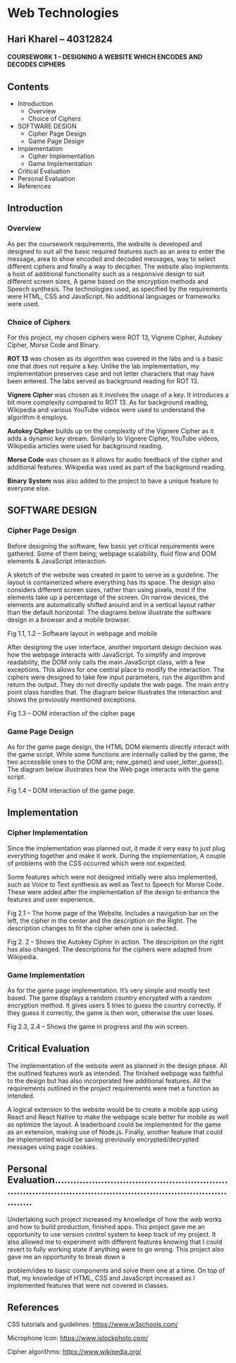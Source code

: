 # Web Technologies

## Hari Kharel – 40312824

#### COURSEWORK 1 – DESIGNING A WEBSITE WHICH ENCODES AND DECODES CIPHERS


## Contents

- Introduction
   - Overview
   - Choice of Ciphers
- SOFTWARE DESIGN
   - Cipher Page Design
   - Game Page Design
- Implementation
   - Cipher Implementation
   - Game Implementation
- Critical Evaluation
- Personal Evaluation
- References


## Introduction

### Overview

As per the coursework requirements, the website is developed and designed to suit all the basic
required features such as an area to enter the message, area to show encoded and decoded messages,
way to select different ciphers and finally a way to decipher. The website also implements a host of
additional functionality such as a responsive design to suit different screen sizes, A game based on the
encryption methods and Speech synthesis. The technologies used, as specified by the requirements
were HTML, CSS and JavaScript. No additional languages or frameworks were used.

### Choice of Ciphers

For this project, my chosen ciphers were ROT 13, Vignere Cipher, Autokey Cipher, Morse Code and
Binary.

**ROT 13** was chosen as its algorithm was covered in the labs and is a basic one that does not require a
key. Unlike the lab implementation, my implementation preserves case and not letter characters that
may have been entered. The labs served as background reading for ROT 13.

**Vignere Cipher** was chosen as it involves the usage of a key. It introduces a bit more complexity
compared to ROT 13. As for background reading, Wikipedia and various YouTube videos were used to
understand the algorithm it employs.

**Autokey Cipher** builds up on the complexity of the Vignere Cipher as it adds a dynamic key stream.
Similarly to Vignere Cipher, YouTube videos, Wikipedia articles were used for background reading.

**Morse Code** was chosen as it allows for audio feedback of the cipher and additional features. Wikipedia
was used as part of the background reading.

**Binary System** was also added to the project to have a unique feature to everyone else.


## SOFTWARE DESIGN

### Cipher Page Design

Before designing the software, few basic yet critical requirements were gathered. Some of them being;
webpage scalability, fluid flow and DOM elements & JavaScript interaction.

A sketch of the website was created in paint to serve as a guideline. The layout is containerized where
everything has its space. The design also considers different screen sizes, rather than using pixels, most
if the elements take up a percentage of the screen. On narrow devices, the elements are automatically
shifted around and in a vertical layout rather than the default horizontal. The diagrams below illustrate
the software design in a browser and a mobile browser.

Fig 1.1, 1.2 – Software layout in webpage and mobile

After designing the user interface, another important design decision was how the webpage interacts
with JavaScript. To simplify and improve readability, the DOM only calls the main JavaScript class, with a
few exceptions. This allows for one central place to modify the interaction. The ciphers were designed to
take few input parameters, run the algorithm and return the output. They do not directly update the
web page. The main entry point class handles that. The diagram below illustrates the interaction and
shows the previously mentioned exceptions.


Fig 1.3 – DOM interaction of the cipher page

### Game Page Design

As for the game page design, the HTML DOM elements directly interact with the game script. While
some functions are internally called by the game, the two accessible ones to the DOM are; new_game()
and user_letter_guess(). The diagram below illustrates how the Web page interacts with the game
script.

Fig 1.4 – DOM interaction of the game page.


## Implementation

### Cipher Implementation

Since the implementation was planned out, it made it very easy to just plug everything together and
make it work. During the implementation, A couple of problems with the CSS occurred which were not
expected.

Some features which were not designed initially were also implemented, such as Voice to Text synthesis
as well as Text to Speech for Morse Code. These were added after the implementation of the design to
enhance the features and user experience.

Fig 2.1 – The home page of the Website. Includes a navigation bar on the left, the cipher in the center
and the description on the Right. The description changes to fit the cipher when one is selected.


Fig 2. 2 – Shows the Autokey Cipher in action. The description on the right has also changed. The
descriptions for the ciphers were adapted from Wikipedia.

### Game Implementation

As for the game page implementation. It’s very simple and mostly text based. The game displays a
random country encrypted with a random encryption method. It gives users 5 tries to guess the country
correctly. If they guess it correctly, the game is then won, otherwise the user loses.

Fig 2.3, 2.4 – Shows the game in progress and the win screen.

## Critical Evaluation

The implementation of the website went as planned in the design phase. All the outlined features work
as intended. The finished webpage was faithful to the design but has also incorporated few additional
features. All the requirements outlined in the project requirements were met a function as intended.

A logical extension to the website would be to create a mobile app using React and React Native to
make the webpage scale better for mobile as well as optimize the layout. A leaderboard could be
implemented for the game as an extension, making use of Node.js. Finally, another feature that could be
implemented would be saving previously encrypted/decrypted messages using page cookies.

## Personal Evaluation.......................................................................................................................................

Undertaking such project increased my knowledge of how the web works and how to build production,
finished apps. This project gave me an opportunity to use version control system to keep track of my
project. It also allowed me to experiment with different features knowing that I could revert to fully
working state if anything were to go wrong. This project also gave me an opportunity to break down a


problem/idea to basic components and solve them one at a time. On top of that, my knowledge of
HTML, CSS and JavaScript increased as I implemented features that were not covered in classes.

## References

CSS tutorials and guidelines: https://www.w3schools.com/

Microphone Icon: https://www.istockphoto.com/

Cipher algorithms: https://www.wikipedia.org/


